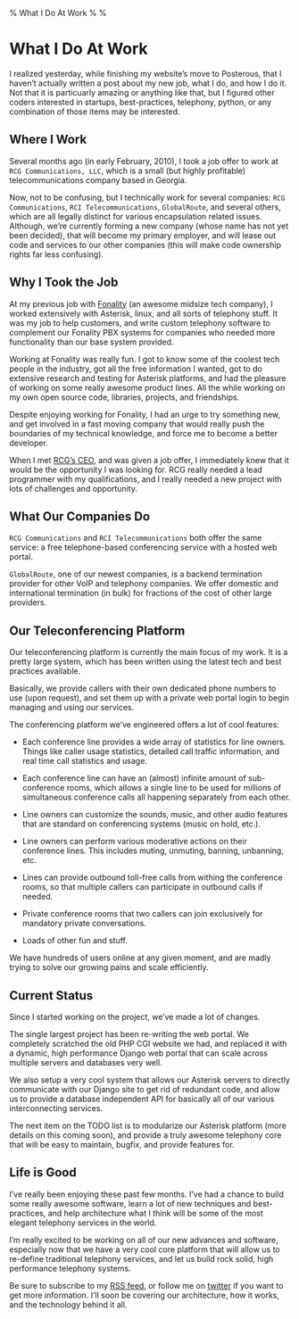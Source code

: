 % What I Do At Work
%
%

What I Do At Work
=================

I realized yesterday, while finishing my website’s move to Posterous,
that I haven’t actually written a post about my new job, what I do, and
how I do it. Not that it is particuarly amazing or anything like that,
but I figured other coders interested in startups, best-practices,
telephony, python, or any combination of those items may be interested.

Where I Work
------------

Several months ago (in early February, 2010), I took a job offer to work
at `RCG Communications, LLC`, which is a small (but highly profitable)
telecommunications company based in Georgia.

Now, not to be confusing, but I technically work for several companies:
`RCG Communications`, `RCI Telecommunications`, `GlobalRoute`, and
several others, which are all legally distinct for various encapsulation
related issues. Although, we’re currently forming a new company (whose
name has not yet been decided), that will become my primary employer,
and will lease out code and services to our other companies (this will
make code ownership rights far less confusing).

Why I Took the Job
------------------

At my previous job with [Fonality](http://fonality.com/) (an awesome
midsize tech company), I worked extensively with Asterisk, linux, and
all sorts of telephony stuff. It was my job to help customers, and write
custom telephony software to complement our Fonality PBX systems for
companies who needed more functionality than our base system provided.

Working at Fonality was really fun. I got to know some of the coolest
tech people in the industry, got all the free information I wanted, got
to do extensive research and testing for Asterisk platforms, and had the
pleasure of working on some really awesome product lines. All the while
working on my own open source code, libraries, projects, and
friendships.

Despite enjoying working for Fonality, I had an urge to try something
new, and get involved in a fast moving company that would really push
the boundaries of my technical knowledge, and force me to become a
better developer.

When I met [RCG’s CEO](http://www.chrisbrunner.com/), and was given a
job offer, I immediately knew that it would be the opportunity I was
looking for. RCG really needed a lead programmer with my qualifications,
and I really needed a new project with lots of challenges and
opportunity.

What Our Companies Do
---------------------

`RCG Communications` and `RCI Telecommunications` both offer the same
service: a free telephone-based conferencing service with a hosted web
portal.

`GlobalRoute`, one of our newest companies, is a backend termination
provider for other VoIP and telephony companies. We offer domestic and
international termination (in bulk) for fractions of the cost of other
large providers.

Our Teleconferencing Platform
-----------------------------

Our teleconferencing platform is currently the main focus of my work. It
is a pretty large system, which has been written using the latest tech
and best practices available.

Basically, we provide callers with their own dedicated phone numbers to
use (upon request), and set them up with a private web portal login to
begin managing and using our services.

The conferencing platform we’ve engineered offers a lot of cool
features:

-   Each conference line provides a wide array of statistics for line
    owners. Things like caller usage statistics, detailed call traffic
    information, and real time call statistics and usage.

-   Each conference line can have an (almost) infinite amount of
    sub-conference rooms, which allows a single line to be used for
    millions of simultaneous conference calls all happening separately
    from each other.

-   Line owners can customize the sounds, music, and other audio
    features that are standard on conferencing systems (music on hold,
    etc.).

-   Line owners can perform various moderative actions on their
    conference lines. This includes muting, unmuting, banning,
    unbanning, etc.

-   Lines can provide outbound toll-free calls from withing the
    conference rooms, so that multiple callers can participate in
    outbound calls if needed.

-   Private conference rooms that two callers can join exclusively for
    mandatory private conversations.

-   Loads of other fun and stuff.

We have hundreds of users online at any given moment, and are madly
trying to solve our growing pains and scale efficiently.

Current Status
--------------

Since I started working on the project, we’ve made a lot of changes.

The single largest project has been re-writing the web portal. We
completely scratched the old PHP CGI website we had, and replaced it
with a dynamic, high performance Django web portal that can scale across
multiple servers and databases very well.

We also setup a very cool system that allows our Asterisk servers to
directly communicate with our Django site to get rid of redundant code,
and allow us to provide a database independent API for basically all of
our various interconnecting services.

The next item on the TODO list is to modularize our Asterisk platform
(more details on this coming soon), and provide a truly awesome
telephony core that will be easy to maintain, bugfix, and provide
features for.

Life is Good
------------

I’ve really been enjoying these past few months. I’ve had a chance to
build some really awesome software, learn a lot of new techniques and
best-practices, and help architecture what I think will be some of the
most elegant telephony services in the world.

I’m really excited to be working on all of our new advances and
software, especially now that we have a very cool core platform that
will allow us to re-define traditional telephony services, and let us
build rock solid, high performance telephony systems.

Be sure to subscribe to my [RSS
feed](http://feeds.feedburner.com/projectb14ck), or follow me on
[twitter](http://twitter.com/comradeb14ck) if you want to get more
information. I’ll soon be covering our architecture, how it works, and
the technology behind it all.
